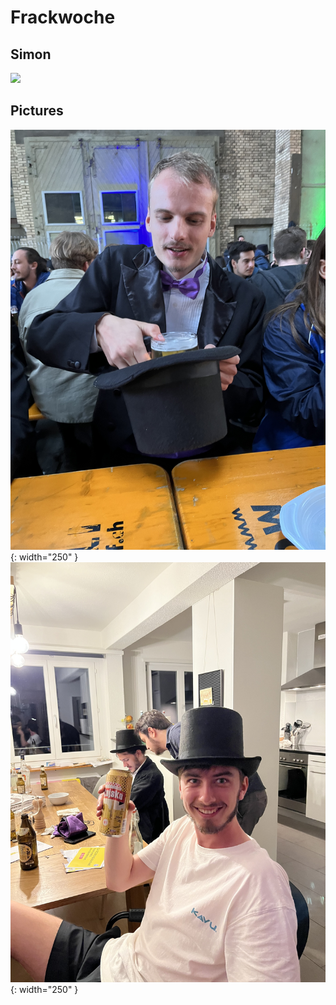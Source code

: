 # Frackwoche

## Simon

![](assets/frackwoche/simon.gif)

## Pictures

![](assets/frackwoche/hat-magic.jpeg){: width="250" }
![](assets/frackwoche/crazy.jpeg){: width="250" }